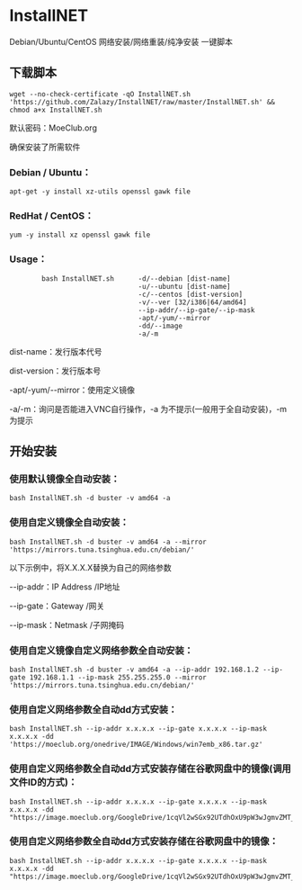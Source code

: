 # InstallNET
Debian/Ubuntu/CentOS 网络安装/网络重装/纯净安装 一键脚本

## 下载脚本
```
wget --no-check-certificate -qO InstallNET.sh 'https://github.com/Zalazy/InstallNET/raw/master/InstallNET.sh' && chmod a+x InstallNET.sh
```

默认密码：MoeClub.org

确保安装了所需软件

### Debian / Ubuntu：

```
apt-get -y install xz-utils openssl gawk file
```

### RedHat / CentOS：

```
yum -y install xz openssl gawk file
```

### Usage：
```
        bash InstallNET.sh      -d/--debian [dist-name]
                                -u/--ubuntu [dist-name]
                                -c/--centos [dist-version]
                                -v/--ver [32/i386|64/amd64]
                                --ip-addr/--ip-gate/--ip-mask
                                -apt/-yum/--mirror
                                -dd/--image
                                -a/-m
```

dist-name：发行版本代号

dist-version：发行版本号

-apt/-yum/--mirror：使用定义镜像

-a/-m：询问是否能进入VNC自行操作，-a 为不提示(一般用于全自动安装)，-m 为提示

## 开始安装

### 使用默认镜像全自动安装：

```
bash InstallNET.sh -d buster -v amd64 -a
```

### 使用自定义镜像全自动安装：

```
bash InstallNET.sh -d buster -v amd64 -a --mirror 'https://mirrors.tuna.tsinghua.edu.cn/debian/'
```

以下示例中，将X.X.X.X替换为自己的网络参数

--ip-addr：IP Address    /IP地址

--ip-gate：Gateway       /网关

--ip-mask：Netmask       /子网掩码

### 使用自定义镜像自定义网络参数全自动安装：

```
bash InstallNET.sh -d buster -v amd64 -a --ip-addr 192.168.1.2 --ip-gate 192.168.1.1 --ip-mask 255.255.255.0 --mirror 'https://mirrors.tuna.tsinghua.edu.cn/debian/'
```

### 使用自定义网络参数全自动dd方式安装：

```
bash InstallNET.sh --ip-addr x.x.x.x --ip-gate x.x.x.x --ip-mask x.x.x.x -dd 'https://moeclub.org/onedrive/IMAGE/Windows/win7emb_x86.tar.gz'
```

### 使用自定义网络参数全自动dd方式安装存储在谷歌网盘中的镜像(调用文件ID的方式)：

```
bash InstallNET.sh --ip-addr x.x.x.x --ip-gate x.x.x.x --ip-mask x.x.x.x -dd "https://image.moeclub.org/GoogleDrive/1cqVl2wSGx92UTdhOxU9pW3wJgmvZMT_J"
```

### 使用自定义网络参数全自动dd方式安装存储在谷歌网盘中的镜像：

```
bash InstallNET.sh --ip-addr x.x.x.x --ip-gate x.x.x.x --ip-mask x.x.x.x -dd "https://image.moeclub.org/GoogleDrive/1cqVl2wSGx92UTdhOxU9pW3wJgmvZMT_J"
```
